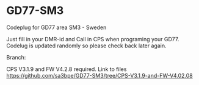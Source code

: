 # GD77-SM3
Codeplug for GD77 area SM3 - Sweden

Just fill in your DMR-id and Call in CPS when programing your GD77. Codelug is updated randomly so please check back later again. 

Branch:

CPS V3.1.9 and FW V4.2.8 required. Link to files https://github.com/sa3bpe/GD77-SM3/tree/CPS-V3.1.9-and-FW-V4.02.08 

